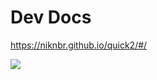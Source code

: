 # Dev Docs

https://niknbr.github.io/quick2/#/

![](https://mermaid.ink/img/eyJjb2RlIjoiZ3JhcGggVERcblx0T3BlbkFib3ZlTGlua1tPcGVuIGxpdmUgZWRpdG9yIGxpbmsgYWJvdmVdIC0tPiBMaXZlRWRpdG9yW0VkaXQgZGlhZ3JhbSBpbiBsaXZlIGVkaXRvcl1cblx0TGl2ZUVkaXRvciAtLT4gQ29weUNvZGVbQ29weSB0aGUgbWVybWFpZCBncmFwaCBjb2RlXVxuXHRDb3B5Q29kZSAtLT4gVXBkYXRlU3JjW1VwZGF0ZSBzcmMvZ3JhcGguanNdXG5cdFVwZGF0ZVNyYyAtLT4gUHVibGlzaFtDb21taXQgY29kZSBhbmQgcmFpc2UgUFJdXG5cdCIsIm1lcm1haWQiOnsidGhlbWUiOiJkZWZhdWx0Iiwic3RhcnRPbkxvYWQiOnRydWUsInNlY3VyaXR5TGV2ZWwiOiJsb29zZSJ9LCJ1cGRhdGVFZGl0b3IiOmZhbHNlfQ)
